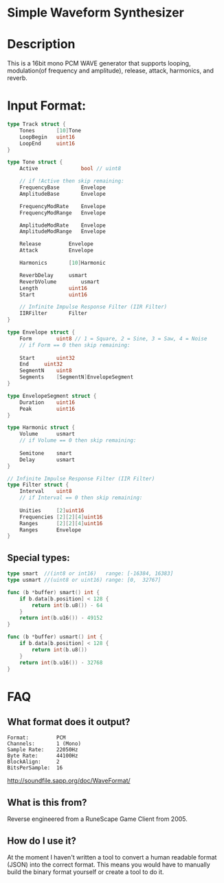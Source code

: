 # Simple Waveform Synthesizer

# Description

This is a 16bit mono PCM WAVE generator that supports looping, modulation(of frequency and amplitude), release, attack, harmonics, and reverb.

# Input Format:

```go
type Track struct {
	Tones		[10]Tone
	LoopBegin	uint16
	LoopEnd		uint16
}

type Tone struct {
	Active				bool // uint8

	// if !Active then skip remaining:
	FrequencyBase		Envelope
	AmplitudeBase		Envelope

	FrequencyModRate	Envelope
	FrequencyModRange	Envelope

	AmplitudeModRate	Envelope
	AmplitudeModRange	Envelope

	Release			Envelope
	Attack			Envelope

	Harmonics		[10]Harmonic

	ReverbDelay		usmart
	ReverbVolume		usmart
	Length			uint16
	Start			uint16

	// Infinite Impulse Response Filter (IIR Filter)
	IIRFilter		Filter
}

type Envelope struct {
	Form		uint8 // 1 = Square, 2 = Sine, 3 = Saw, 4 = Noise
	// if Form == 0 then skip remaining:
	
	Start		uint32
	End		uint32
	SegmentN	uint8
	Segments	[SegmentN]EnvelopeSegment
}

type EnvelopeSegment struct {
	Duration	uint16
	Peak		uint16
}

type Harmonic struct {
	Volume		usmart
	// if Volume == 0 then skip remaining:
	
	Semitone	smart
	Delay		usmart
}

// Infinite Impulse Response Filter (IIR Filter)
type Filter struct {
	Interval	uint8
	// if Interval == 0 then skip remaining:
	
	Unities		[2]uint16
	Frequencies	[2][2][4]uint16
	Ranges		[2][2][4]uint16
	Ranges		Envelope
}
```

## Special types:
```go
type smart	//(int8 or int16)	range: [-16384,	16383]
type usmart	//(uint8 or uint16)	range: [0,	32767]

func (b *buffer) smart() int {
	if b.data[b.position] < 128 {
		return int(b.u8()) - 64
	}
	return int(b.u16()) - 49152
}

func (b *buffer) usmart() int {
	if b.data[b.position] < 128 {
		return int(b.u8())
	}
	return int(b.u16()) - 32768
}
```

# FAQ
## What format does it output?
```
Format:         PCM
Channels:       1 (Mono)
Sample Rate:    22050Hz
Byte Rate:      44100Hz
BlockAlign:     2
BitsPerSample:  16
```

http://soundfile.sapp.org/doc/WaveFormat/

## What is this from?
Reverse engineered from a RuneScape Game Client from 2005.

## How do I use it?
At the moment I haven't written a tool to convert a human readable format (JSON) into the correct format. This means you would have to manually build the binary format yourself or create a tool to do it.

